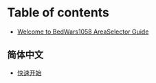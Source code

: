 # Table of contents

* [Welcome to BedWars1058 AreaSelector Guide](README.md)

## 简体中文 <a href="#zh-cn" id="zh-cn"></a>

* [快速开始](zh-cn/quick-start.md)
